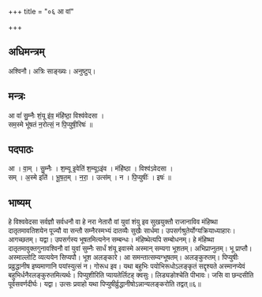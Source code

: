 +++
title = "०६ आ वां"

+++
## अधिमन्त्रम्
अश्विनौ। अत्रिः साङ्ख्यः। अनुष्टुप्।

## मन्त्रः
आ वां॑ सु॒म्नैः शं॒यू इ॑व॒ मंहि॑ष्ठा॒ विश्व॑वेदसा ।  
सम॒स्मे भू॑षतं न॒रोत्सं॒ न पि॒प्युषी॒रिषः॑ ॥

## पदपाठः
आ । वा॒म् । सु॒म्नैः । श॒म्यू इ॒वेति॑ श॒म्यूऽइ॑व । मंहि॑ष्ठा । विश्व॑ऽवेदसा ।  
सम् । अ॒स्मे इति॑ । भू॒ष॒त॒म् । न॒रा॒ । उत्स॑म् । न । पि॒प्युषीः॑ । इषः॑ ॥

## भाष्यम्
हे विश्ववेदसा सर्वज्ञौ सर्वधनौ वा हे नरा नेतारौ वां युवां शंयु इव सुखयुक्तौ राजानाविव मंहिष्था दातृतमावतिशयेन पूज्यौ वा सन्तौ सम्नैरस्मभ्यं दातव्यैः सुखैः सार्धमा। उपसर्गश्रुतेर्योग्यक्रियाध्याहारः। आगच्छतम्। यद्वा। उपसर्गस्य भूषतमित्यनेन सम्बन्धः। मंहिष्थेत्यपि सम्बोधनम्। हे मंहिष्था दातृतमावुक्तगुनावश्विनौ वां युवां सुम्नैः सार्धं शंयू इवास्मे अस्मान् सम्यगा भूशतम्। अभिप्राप्नुतम्। भू प्राप्तौ। अस्माल्लोटि व्यत्ययेन सिप्यपौ। भूश अलङ्कारे। आ समन्तात्सम्यग्भूषतम्। अलङ्कुरुतम्। पिप्युषीः प्रव्रुद्धानीष इष्यमाणानि पयांस्युत्सं न। गोरूध इव। यथा बहुभिः पयोभिरूधोऽलङ्कृतं सद्दृश्यते अस्मानप्येवं बहुभिर्धनैरलङ्कुरुतमित्यर्थः। पिप्युशीरिति प्यायतेर्लिटह् क्वसुः। लिड्यङोश्चेति पीभावः। जसि वा छन्दसीति पूर्वसवर्णदीर्घः। यद्वा। उत्सः प्रवाहो यथा पिप्युषीर्व्रुद्धानीषोऽन्नान्यलङ्करोति तद्वत्॥६॥